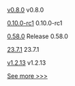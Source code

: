 
[v0.8.0](https://github.com/hyperledger/aries-acapy-docs/releases/tag/v0.8.0) v0.8.0

[0.10.0-rc1](https://github.com/hyperledger/aries-cloudagent-python/releases/tag/0.10.0-rc1) 0.10.0-rc1

[0.58.0](https://github.com/hyperledger/aries-vcx/releases/tag/0.58.0) Release 0.58.0

[23.7.1](https://github.com/hyperledger/besu-docs/releases/tag/23.7.1) 23.7.1

[v1.2.13](https://github.com/hyperledger/firefly-sdk-nodejs/releases/tag/v1.2.13) v1.2.13


[See more >>>](https://start-here.hyperledger.org/releases)
